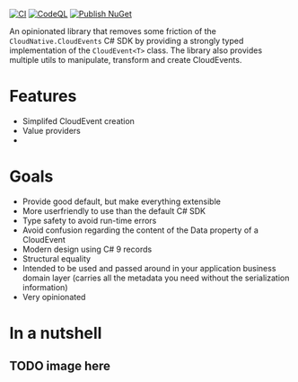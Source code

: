 [![CI](https://github.com/mbernard/CloudEvents.Typed/actions/workflows/ci.yml/badge.svg)](https://github.com/mbernard/CloudEvents.Typed/actions/workflows/ci.yml)
[![CodeQL](https://github.com/mbernard/CloudEvents.StronglyTyped/actions/workflows/codeql-analysis.yml/badge.svg)](https://github.com/mbernard/CloudEvents.StronglyTyped/actions/workflows/codeql-analysis.yml)
[![Publish NuGet](https://github.com/mbernard/CloudEvents.StronglyTyped/actions/workflows/Publish.yml/badge.svg)](https://github.com/mbernard/CloudEvents.StronglyTyped/actions/workflows/Publish.yml)

An opinionated library that removes some friction of the `CloudNative.CloudEvents` C# SDK by providing a strongly typed implementation of the `CloudEvent<T>` class.
The library also provides multiple utils to manipulate, transform and create CloudEvents.

# Features
* Simplifed CloudEvent creation
* Value providers
* 
# Goals
* Provide good default, but make everything extensible
* More userfriendly to use than the default C# SDK
* Type safety to avoid run-time errors
* Avoid confusion regarding the content of the Data property of a CloudEvent
* Modern design using C# 9 records
* Structural equality
* Intended to be used and passed around in your application business domain layer (carries all the metadata you need without the serialization information)
* Very opinionated

# In a nutshell

## TODO image here


